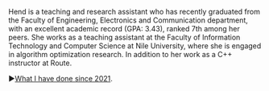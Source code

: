 <!---I'm Hend Emad, a passionate individual with a strong interest in algorithms, machine learning, and their practical applications. Currently, I'm deeply engaged in my research on pathfinding algorithms, exploring their effectiveness in both static and dynamic environments.

I am actively seeking opportunities to collaborate on exciting AI projects that involve machine learning, deep learning, and computer vision. I'm particularly interested in projects that require algorithm implementation and optimization.

If you're working on a project that aligns with my areas of interest, or if you're interested in discussing collaborations and sharing knowledge, let's connect and make a positive impact together!
--->

Hend is a teaching and research assistant who has recently graduated from the Faculty of Engineering, Electronics and Communication department, with an excellent academic record (GPA: 3.43), ranked 7th among her peers. She  works as a teaching assistant at the Faculty of Information Technology and Computer Science at Nile University, where she is engaged in algorithm optimization research. In addition to her work as a C++ instructor at Route.

▶️[What I have done since 2021](https://github.com/HendEmad/HendEmad/blob/main/Details.md).

<!--- 📫 How to reach me:

     Email: hendemadsaber@gmail.com
     LinkedIn: https://www.linkedin.com/in/hend-emad
--->
<!---
HendEmad/HendEmad is a ✨ special ✨ repository because its `README.md` (this file) appears on your GitHub profile.
You can click the Preview link to take a look at your changes.
--->
